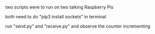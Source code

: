 two scripts were to run on two talking Raspberry Pis

both need to do "pip3 install sockets" in terminal

run "send.py" and "receive.py" and observe the counter incrementing
